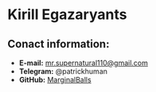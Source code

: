 # Kirill Egazaryants

## Conact information:
* **E-mail:** mr.supernatural110@gmail.com
* **Telegram:** @patrickhuman
* **GitHub:** [MarginalBalls](https://github.com/MarginalBalls)
